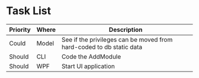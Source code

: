 # Task List

| Priority | Where | Description |
| --- | --- | --- |
| Could | Model | See if the privileges can be moved from hard-coded to db static data |
| Should | CLI | Code the AddModule |
| Should | WPF | Start UI application |
